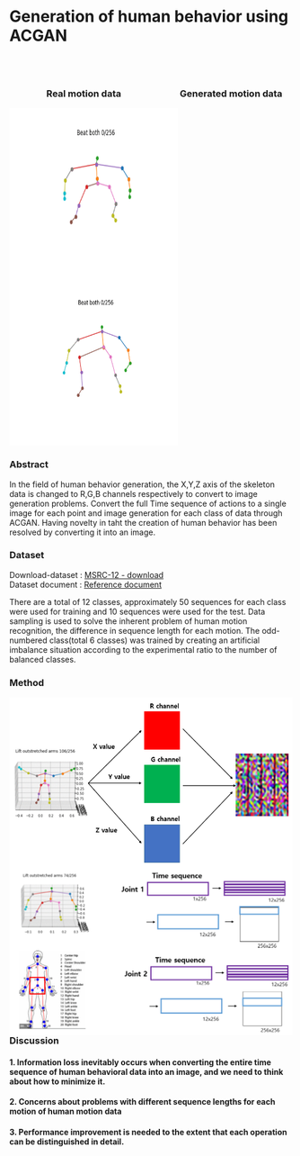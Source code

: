 

<h1>Generation of human behavior using ACGAN</h1>

<br><br>
<h3>   &nbsp&nbsp&nbsp&nbsp &nbsp&nbsp&nbsp&nbsp&nbsp&nbsp&nbsp&nbsp &nbsp&nbsp Real motion data   
 &nbsp&nbsp&nbsp&nbsp &nbsp&nbsp&nbsp&nbsp&nbsp&nbsp&nbsp&nbsp&nbsp&nbsp&nbsp&nbsp&nbsp&nbsp &nbsp&nbsp&nbsp&nbsp&nbsp  Generated motion data </h3>
<p>
<img src="https://github.com/seungjae-won/Generation-of-human-behavior-using-ACGAN/blob/master/ex_result/ACGAN/figure/real_motion_data.gif" align="left" height="300" width="300" >
<img src="https://github.com/seungjae-won/Generation-of-human-behavior-using-ACGAN/blob/master/ex_result/ACGAN/figure/fake_motion_data.gif" align="middle" height="300" width="300" >
 </p>

<h3>Abstract</h3>
In the field of human behavior generation, the X,Y,Z axis of the skeleton data is changed to R,G,B channels respectively to convert to image generation problems. Convert the full Time sequence of actions to a single image for each point and image generation for each class of data through ACGAN. Having novelty in taht the creation of human behavior has been resolved by converting it into an image.


### Dataset
Download-dataset : [MSRC-12 - download](https://www.microsoft.com/en-us/download/details.aspx?id=52283) <br>
Dataset document : [Reference document](https://nanopdf.com/download/this-document-microsoft-research_pdf)

There are a total of 12 classes, approximately 50 sequences for each class were used for training and 10 sequences were used for the test. Data sampling is used to solve the inherent problem of human motion recognition, the difference in sequence length for each motion. The odd-numbered class(total 6 classes) was trained by creating an artificial imbalance situation according to the experimental ratio to the number of balanced classes. 


### Method
<p>


<img src="https://github.com/seungjae-won/Generation-of-human-behavior-using-ACGAN/blob/master/figure/xyzTOrgb.PNG" align="left" height="300" width="800" >
 <br><br> <br><br>
<img src="https://github.com/seungjae-won/Generation-of-human-behavior-using-ACGAN/blob/master/figure/jointTOimage.PNG" align="left" height="300" width="800" >
 <br><br> <br><br>

<br><br><br><br><br><br><br><br><br><br><br><br><br><br><br><br><br><br><br><br>
 </p>
 
<h3>Discussion</h3>
<h4>1. Information loss inevitably occurs when converting the entire time sequence of human behavioral data into an image, and we need to think about how to minimize it.</h4>
<h4>2. Concerns about problems with different sequence lengths for each motion of human motion data</h4>
<h4>3. Performance improvement is needed to the extent that each operation can be distinguished in detail.</h4>
